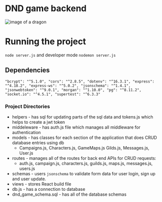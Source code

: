 # DND game backend

![image of a dragon]([public/dragon_resized.png](https://github.com/taskul/dnd_front_end/blob/6130307f9b61daeafd86ccac6cd158e780202e3e/public/dragon_resized.png)https://github.com/taskul/dnd_front_end/blob/6130307f9b61daeafd86ccac6cd158e780202e3e/public/dragon_resized.png)

# Running the project
`node server.js` and developer mode `nodemon server.js`

## Dependencies
`
    "bcrypt": "^5.1.0",
    "cors": "^2.8.5",
    "dotenv": "^16.3.1",
    "express": "^4.18.2",
    "express-ws": "^5.0.2",
    "jsonschema": "^1.4.1",
    "jsonwebtoken": "^9.0.1",
    "morgan": "^1.10.0",
    "pg": "^8.11.2",
    "socket.io": "^4.5.1",
    "supertest": "^6.3.3"
  `

### Project Directories
- helpers - has sql for updating parts of the sql data and tokens.js which helps to create a jwt token
- middeleware - has auth.js file which manages all middleware for authentication
- models - has classes for each section of the application that does CRUD database entries using db
    - Campaigns.js, Characters.js, GameMaps.js Gilds.js, Messages.js, User.js
- routes - manages all of the routes for back end APIs for CRUD requests:
  - auth.js, campaign.js, characters.js, guilds.js, maps.js, messages.js, users.js
- schemas - users `jsonschema` to validate form data for user login, sign up and user update.
- views - stores React build file
- db.js - has a connection to database
- dnd_game_schema.sql - has all of the database schemas

